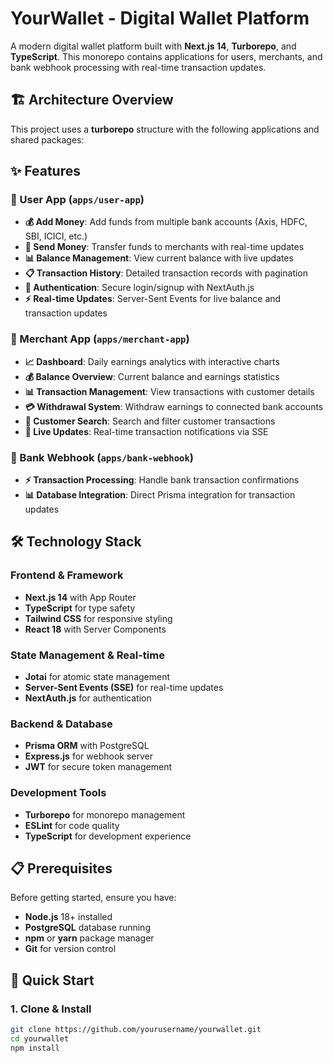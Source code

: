 # YourWallet - Digital Wallet Platform

A modern digital wallet platform built with **Next.js 14**, **Turborepo**, and **TypeScript**. This monorepo contains applications for users, merchants, and bank webhook processing with real-time transaction updates.

## 🏗️ Architecture Overview

This project uses a **turborepo** structure with the following applications and shared packages:


## ✨ Features

### 👤 User App (`apps/user-app`)
- **💰 Add Money**: Add funds from multiple bank accounts (Axis, HDFC, SBI, ICICI, etc.)
- **💸 Send Money**: Transfer funds to merchants with real-time updates
- **📊 Balance Management**: View current balance with live updates
- **📋 Transaction History**: Detailed transaction records with pagination
- **🔐 Authentication**: Secure login/signup with NextAuth.js
- **⚡ Real-time Updates**: Server-Sent Events for live balance and transaction updates

### 🏪 Merchant App (`apps/merchant-app`)
- **📈 Dashboard**: Daily earnings analytics with interactive charts
- **💰 Balance Overview**: Current balance and earnings statistics
- **📊 Transaction Management**: View transactions with customer details
- **💳 Withdrawal System**: Withdraw earnings to connected bank accounts
- **👥 Customer Search**: Search and filter customer transactions
- **🔄 Live Updates**: Real-time transaction notifications via SSE

### 🔗 Bank Webhook (`apps/bank-webhook`)
- **⚡ Transaction Processing**: Handle bank transaction confirmations
- **📊 Database Integration**: Direct Prisma integration for transaction updates

## 🛠️ Technology Stack

### Frontend & Framework
- **Next.js 14** with App Router
- **TypeScript** for type safety
- **Tailwind CSS** for responsive styling
- **React 18** with Server Components

### State Management & Real-time
- **Jotai** for atomic state management
- **Server-Sent Events (SSE)** for real-time updates
- **NextAuth.js** for authentication

### Backend & Database
- **Prisma ORM** with PostgreSQL
- **Express.js** for webhook server
- **JWT** for secure token management

### Development Tools
- **Turborepo** for monorepo management
- **ESLint** for code quality
- **TypeScript** for development experience

## 📋 Prerequisites

Before getting started, ensure you have:

- **Node.js** 18+ installed
- **PostgreSQL** database running
- **npm** or **yarn** package manager
- **Git** for version control

## 🚀 Quick Start

### 1. Clone & Install
```bash
git clone https://github.com/yourusername/yourwallet.git
cd yourwallet
npm install
